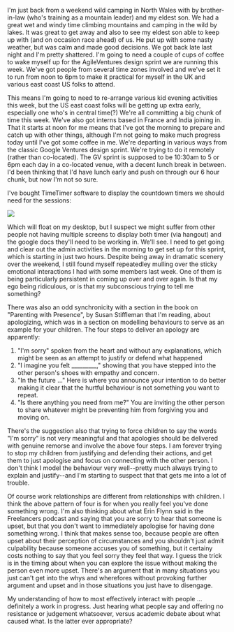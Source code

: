 I'm just back from a weekend wild camping in North Wales with by brother-in-law (who's training as a mountain leader) and my eldest son.  We had a great wet and windy time climbing mountains and camping in the wild by lakes.  It was great to get away and also to see my eldest son able to keep up with (and on occasion race ahead) of us.  He put up with some nasty weather, but was calm and made good decisions.  We got back late last night and I'm pretty shattered.  I'm going to need a couple of cups of coffee to wake myself up for the AgileVentures design sprint we are running this week.  We've got people from several time zones involved and we've set it to run from noon to 6pm to make it practical for myself in the UK and various east coast US folks to attend.  

This means I'm going to need to re-arrange various kid evening activities this week, but the US east coast folks will be getting up extra early, especially one who's in central time(?)  We're all committing a big chunk of time this week.  We've also got interns based in France and India joining in.  That it starts at noon for me means that I've got the morning to prepare and catch up with other things, although I'm not going to make much progress today until I've got some coffee in me.  We're departing in various ways from the classic Google Ventures design sprint.  We're trying to do it remotely (rather than co-located).  The GV sprint is supposed to be 10:30am to 5 or 6pm each day in a co-located venue, with a decent lunch break in between.  I'd been thinking that I'd have lunch early and push on through our 6 hour chunk, but now I'm not so sure.

I've bought TimeTimer software to display the countdown timers we should need for the sessions:

![](https://www.dropbox.com/s/u0hmuwqfpxxdct2/Screenshot%202017-06-12%2009.52.58.png?dl=1)

Which will float on my desktop, but I suspect we might suffer from other people not having multiple screens to display both timer (via hangout) and the google docs they'll need to be working in.  We'll see.  I need to get going and clear out the admin activities in the morning to get set up for this sprint, which is starting in just two hours.  Despite being away in dramatic scenery over the weekend, I still found myself repeatedley mulling over the sticky emotional interactions I had with some members last week.  One of them is being particularly persistent in coming up over and over again.  Is that my ego being ridiculous, or is that my subconscious trying to tell me something?

There was also an odd synchronicity with a section in the book on "Parenting with Presence", by Susan Stiffleman that I'm reading, about apologizing, which was in a section on modelling behaviours to serve as an example for your children.  The four steps to deliver an apology are apparently:

1. "I'm sorry" spoken from the heart and without any explanations, which might be seen as an attempt to justify or defend what happened
2. "I imagine you felt _________," showing that you have stepped into the other person's shoes with empathy and concern.
3. "In the future ..."  Here is where you announce your intention to do better making it clear that the hurtful behaviour is not something you want to repeat.
4. "Is there anything you need from me?" You are inviting the other person to share whatever might be preventing him from forgiving you and moving on.

There's the suggestion also that trying to force children to say the words "I'm sorry" is not very meaningful and that apologies should be delivered with genuine remorse and involve the above four steps.  I am forever trying to stop my children from justifying and defending their actions, and get them to just apologise and focus on connecting with the other person.  I don't think I model the behaviour very well--pretty much always trying to explain and justify--and I'm starting to suspect that that gets me into a lot of trouble.

Of course work relationships are different from relationships with children.  I think the above pattern of four is for when you really feel you've done something wrong.  I'm also thinking about what Erin Flynn said in the Freelancers podcast and saying that you are sorry to hear that someone is upset, but that you don't want to immediately apologise for having done something wrong.  I think that makes sense too, because people are often upset about their perception of circumstances and you shouldn't just admit culpability because someone accuses you of something, but it certainy costs nothing to say that you feel sorry they feel that way.  I guess the trick is in the timing about when you can explore the issue without making the person even more upset.  There's an argument that in many situations you just can't get into the whys and wherefores without provoking further argument and upset and in those situations you just have to disengage.

My understanding of how to most effectively interact with people ... definitely a work in progress.  Just hearing what people say and offering no resistance or judgement whatsoever, versus academic debate about what caused what.  Is the latter ever appropriate?
